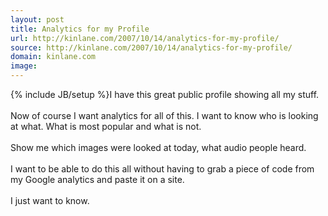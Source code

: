 ```yaml
---
layout: post
title: Analytics for my Profile
url: http://kinlane.com/2007/10/14/analytics-for-my-profile/
source: http://kinlane.com/2007/10/14/analytics-for-my-profile/
domain: kinlane.com
image: 
---
```

{% include JB/setup %}I have this great public profile showing all my stuff.<br />
<br />
Now of course I want analytics for all of this. I want to know who is looking at what. What is most popular and what is not.<br />
<br />
Show me which images were looked at today, what audio people heard.<br />
<br />
I want to be able to do this all without having to grab a piece of code from my Google analytics and paste it on a site.<br />
<br />
I just want to know.
